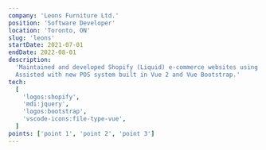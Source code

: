 ```yaml
---
company: 'Leons Furniture Ltd.'
position: 'Software Developer'
location: 'Toronto, ON'
slug: 'leons'
startDate: 2021-07-01
endDate: 2022-08-01
description:
  'Maintained and developed Shopify (Liquid) e-commerce websites using jQuery, Liquid, and Bootstrap.
  Assisted with new POS system built in Vue 2 and Vue Bootstrap.'
tech:
  [
    'logos:shopify',
    'mdi:jquery',
    'logos:bootstrap',
    'vscode-icons:file-type-vue',
  ]
points: ['point 1', 'point 2', 'point 3']
---
```

